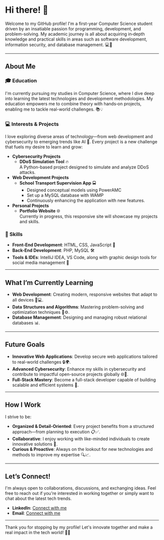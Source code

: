 # Hi there! 👋

Welcome to my GitHub profile! I'm a first-year Computer Science student driven by an insatiable passion for programming, development, and problem-solving. My academic journey is all about acquiring in‑depth knowledge and practical skills in areas such as software development, information security, and database management. 💻🔐

---

## About Me

### 🎓 Education
I'm currently pursuing my studies in Computer Science, where I dive deep into learning the latest technologies and development methodologies. My education empowers me to combine theory with hands‑on projects, enabling me to tackle real-world challenges. 📚💡

### 💻 Interests & Projects
I love exploring diverse areas of technology—from web development and cybersecurity to emerging trends like AI 🤖. Every project is a new challenge that fuels my desire to learn and grow:
- **Cybersecurity Projects**
  - **DDoS Simulation Tool** 🔥  
    A Python-based project designed to simulate and analyze DDoS attacks.
- **Web Development Projects**
  - **School Transport Supervision App** 🚍  
    - Designed conceptual models using PowerAMC  
    - Set up a MySQL database with WAMP  
    - Continuously enhancing the application with new features.
- **Personal Projects**
  - **Portfolio Website** 🌐  
    Currently in progress, this responsive site will showcase my projects and skills.

### 🎨 Skills
- **Front-End Development**: HTML, CSS, JavaScript 🌟  
- **Back-End Development**: PHP, MySQL 🛠️  
- **Tools & IDEs**: IntelliJ IDEA, VS Code, along with graphic design tools for social media management 🎨

---

## What I’m Currently Learning
- **Web Development**: Creating modern, responsive websites that adapt to all devices 📱💻.
- **Data Structures and Algorithms**: Mastering problem-solving and optimization techniques 🧠⚙️.
- **Database Management**: Designing and managing robust relational databases 📊.

---

## Future Goals
- **Innovative Web Applications**: Develop secure web applications tailored to real-world challenges 🔒🌍.
- **Advanced Cybersecurity**: Enhance my skills in cybersecurity and contribute to impactful open-source projects globally 🌐🔐.
- **Full-Stack Mastery**: Become a full-stack developer capable of building scalable and efficient systems 🚀.

---

## How I Work
I strive to be:
- **Organized & Detail-Oriented**: Every project benefits from a structured approach—from planning to execution 📋✅.
- **Collaborative**: I enjoy working with like-minded individuals to create innovative solutions 🤝.
- **Curious & Proactive**: Always on the lookout for new technologies and methods to improve my expertise 🔍📈.

---

## Let’s Connect!
I'm always open to collaborations, discussions, and exchanging ideas. Feel free to reach out if you're interested in working together or simply want to chat about the latest tech trends.

- **LinkedIn**: [Connect with me](https://www.linkedin.com/in/elouazzani-mohammed-556b03343)
- **Email**: [Connect with me](mailto:mohammedelouazzani73@gmail.com)

---

Thank you for stopping by my profile! Let's innovate together and make a real impact in the tech world! 🚀✨

